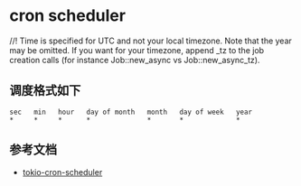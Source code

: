 # cron scheduler

//! Time is specified for UTC and not your local timezone. Note that the year may be omitted. If you want for your timezone, append \_tz to the job creation calls (for instance Job::new_async vs Job::new_async_tz).

## 调度格式如下

```text
sec   min   hour   day of month   month   day of week   year
*     *     *      *              *       *             *
```

## 参考文档

- [tokio-cron-scheduler](https://crates.io/crates/tokio-cron-scheduler)
